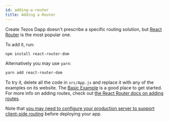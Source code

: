 ```yaml
---
id: adding-a-router
title: Adding a Router
---
```


Create Tezos Dapp doesn't prescribe a specific routing solution, but [React Router](https://reactrouter.com/) is the most popular one.

To add it, run:

```sh
npm install react-router-dom
```

Alternatively you may use `yarn`:

```sh
yarn add react-router-dom
```

To try it, delete all the code in `src/App.js` and replace it with any of the examples on its website. The [Basic Example](https://reactrouter.com/docs/examples/basic) is a good place to get started. For more info on adding routes, check out [the React Router docs on adding routes](https://reactrouter.com/docs/getting-started/tutorial#add-some-routes).

Note that [you may need to configure your production server to support client-side routing](deployment.md#serving-apps-with-client-side-routing) before deploying your app.
